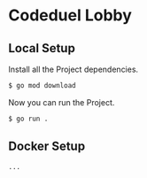 # Codeduel Lobby




## Local Setup

Install all the Project dependencies.
```bash
$ go mod download
```

Now you can run the Project.
```bash
$ go run .
```

## Docker Setup

```
...
```